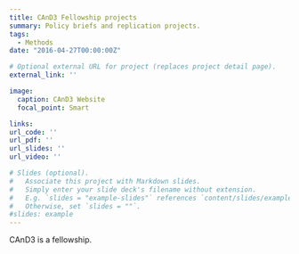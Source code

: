 ```yaml
---
title: CAnD3 Fellowship projects
summary: Policy briefs and replication projects.
tags:
  - Methods
date: "2016-04-27T00:00:00Z"

# Optional external URL for project (replaces project detail page).
external_link: ''

image:
  caption: CAnD3 Website
  focal_point: Smart

links:
url_code: ''
url_pdf: ''
url_slides: ''
url_video: ''

# Slides (optional).
#   Associate this project with Markdown slides.
#   Simply enter your slide deck's filename without extension.
#   E.g. `slides = "example-slides"` references `content/slides/example-slides.md`.
#   Otherwise, set `slides = ""`.
#slides: example
---
```


CAnD3 is a fellowship.
